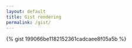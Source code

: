 ```yaml
---
layout: default
title: Gist rendering
permalink: /gist/
---
```

{% gist 199066be1182152361cadcaee8f05a5b %}
<script src="https://gist.github.com/benjamin-j-cooper/199066be1182152361cadcaee8f05a5b.js"></script>
